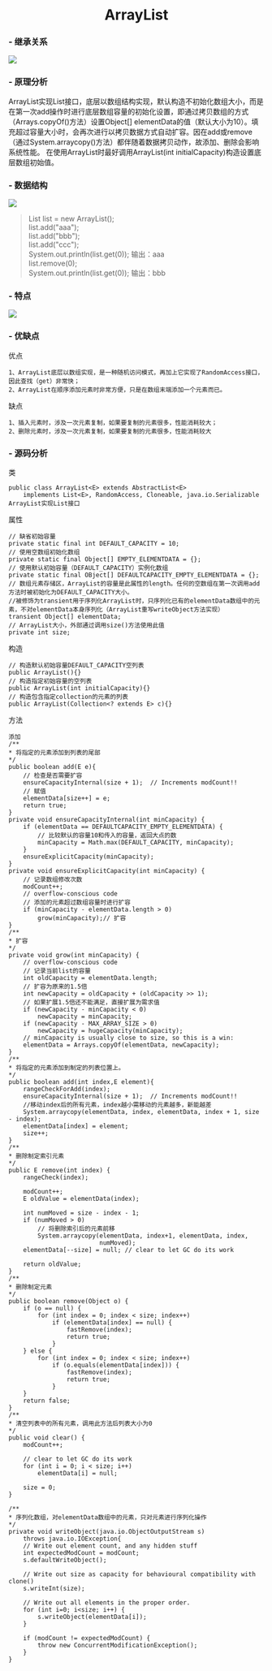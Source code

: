 # <center>ArrayList</center>

### - 继承关系
![](http://i.imgur.com/7ZVqBJT.png)

### - 原理分析

ArrayList实现List接口，底层以数组结构实现，默认构造不初始化数组大小，而是在第一次add操作时进行底层数组容量的初始化设置，即通过拷贝数组的方式（Arrays.copyOf()方法）设置Object[] elementData的值（默认大小为10）。填充超过容量大小时，会再次进行以拷贝数据方式自动扩容。因在add或remove（通过System.arraycopy()方法）都伴随着数据拷贝动作，故添加、删除会影响系统性能。
在使用ArrayList时最好调用ArrayList(int initialCapacity)构造设置底层数组初始值。

### - 数据结构
![](http://i.imgur.com/EEldO03.png)

> List<String> list = new ArrayList<String>();  
> list.add("aaa");  
> list.add("bbb");  
> list.add("ccc");  
> System.out.println(list.get(0)); 输出：aaa  
> list.remove(0);  
> System.out.println(list.get(0)); 输出：bbb  

### - 特点

![](http://i.imgur.com/qkiriqw.png)

### - 优缺点
优点  

	1、ArrayList底层以数组实现，是一种随机访问模式，再加上它实现了RandomAccess接口，因此查找（get）非常快；
	2、ArrayList在顺序添加元素时非常方便，只是在数组末端添加一个元素而已。
缺点  

	1、插入元素时，涉及一次元素复制，如果要复制的元素很多，性能消耗较大；
	2、删除元素时，涉及一次元素复制，如果要复制的元素很多，性能消耗较大

### - 源码分析

类

	public class ArrayList<E> extends AbstractList<E>
		implements List<E>, RandomAccess, Cloneable, java.io.Serializable
	ArrayList实现List接口

属性

	// 缺省初始容量
	private static final int DEFAULT_CAPACITY = 10;
	// 使用空数组初始化数组
	private static final Object[] EMPTY_ELEMENTDATA = {};
	// 使用默认初始容量（DEFAULT_CAPACITY）实例化数组
	private static final OBject[] DEFAULTCAPACITY_EMPTY_ELEMENTDATA = {};
	// 数组元素存储区，ArrayList的容量是此属性的length。任何的空数组在第一次调用add方法时被初始化为DEFAULT_CAPACITY大小。
	//被修饰为transient用于序列化ArrayList时，只序列化已有的elementData数组中的元素，不对elementData本身序列化（ArrayList重写writeObject方法实现）
	transient Object[] elementData;
	// ArrayList大小，外部通过调用size()方法使用此值
	private int size;

构造

	// 构造默认初始容量DEFAULT_CAPACITY空列表
	public ArrayList(){}
	// 构造指定初始容量的空列表
	public ArrayList(int initialCapacity){}
	// 构造包含指定collection的元素的列表
	public ArrayList(Collection<? extends E> c){}

方法

	添加
	/**
	* 将指定的元素添加到列表的尾部
	*/
	public boolean add(E e){
		// 检查是否需要扩容
		ensureCapacityInternal(size + 1);  // Increments modCount!!
		// 赋值
        elementData[size++] = e;
        return true;
	}
	private void ensureCapacityInternal(int minCapacity) {
        if (elementData == DEFAULTCAPACITY_EMPTY_ELEMENTDATA) {
			// 比较默认的容量10和传入的容量，返回大点的数
            minCapacity = Math.max(DEFAULT_CAPACITY, minCapacity);
        }
        ensureExplicitCapacity(minCapacity);
    }
	private void ensureExplicitCapacity(int minCapacity) {
		// 记录数组修改次数
        modCount++;
        // overflow-conscious code
		// 添加的元素超过数组容量时进行扩容
        if (minCapacity - elementData.length > 0)
            grow(minCapacity);// 扩容
    }
	/**
	* 扩容
	*/
	private void grow(int minCapacity) {
        // overflow-conscious code
		// 记录当前list的容量
        int oldCapacity = elementData.length;
		// 扩容为原来的1.5倍
        int newCapacity = oldCapacity + (oldCapacity >> 1);
		// 如果扩展1.5倍还不能满足，直接扩展为需求值
        if (newCapacity - minCapacity < 0)
            newCapacity = minCapacity;
        if (newCapacity - MAX_ARRAY_SIZE > 0)
            newCapacity = hugeCapacity(minCapacity);
        // minCapacity is usually close to size, so this is a win:
        elementData = Arrays.copyOf(elementData, newCapacity);
    }
	/**
	* 将指定的元素添加到制定的列表位置上。
	*/
	public boolean add(int index,E element){
		rangeCheckForAdd(index);
        ensureCapacityInternal(size + 1);  // Increments modCount!!
		//移动index后的所有元素，index越小需移动的元素越多，新能越差
        System.arraycopy(elementData, index, elementData, index + 1, size - index);
        elementData[index] = element;
        size++;
	}
	/**
	* 删除制定索引元素
	*/
	public E remove(int index) {
        rangeCheck(index);

        modCount++;
        E oldValue = elementData(index);

        int numMoved = size - index - 1;
        if (numMoved > 0)
 			// 将删除索引后的元素前移
            System.arraycopy(elementData, index+1, elementData, index,
                             numMoved);
        elementData[--size] = null; // clear to let GC do its work

        return oldValue;
    }
	/**
	* 删除制定元素
	*/
	public boolean remove(Object o) {
        if (o == null) {
            for (int index = 0; index < size; index++)
                if (elementData[index] == null) {
                    fastRemove(index);
                    return true;
                }
        } else {
            for (int index = 0; index < size; index++)
                if (o.equals(elementData[index])) {
                    fastRemove(index);
                    return true;
                }
        }
        return false;
    }
	/**
	* 清空列表中的所有元素，调用此方法后列表大小为0
	*/
	public void clear() {
        modCount++;

        // clear to let GC do its work
        for (int i = 0; i < size; i++)
            elementData[i] = null;

        size = 0;
    }

	/**
	* 序列化数组，对elementData数组中的元素，只对元素进行序列化操作
	*/
	private void writeObject(java.io.ObjectOutputStream s)
        throws java.io.IOException{
        // Write out element count, and any hidden stuff
        int expectedModCount = modCount;
        s.defaultWriteObject();

        // Write out size as capacity for behavioural compatibility with clone()
        s.writeInt(size);

        // Write out all elements in the proper order.
        for (int i=0; i<size; i++) {
            s.writeObject(elementData[i]);
        }

        if (modCount != expectedModCount) {
            throw new ConcurrentModificationException();
        }
    }





